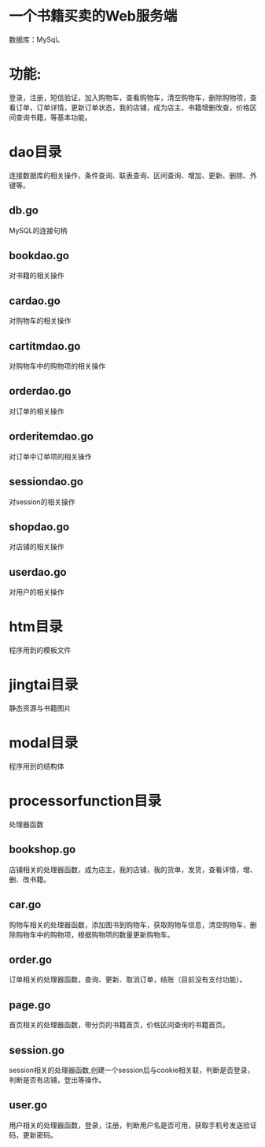 # 一个书籍买卖的Web服务端
 数据库：MySql。
# 功能:
登录，注册，短信验证，加入购物车，查看购物车，清空购物车，删除购物项，查看订单，订单详情，更新订单状态，我的店铺，成为店主，书籍增删改查，价格区间查询书籍，等基本功能。
# dao目录
连接数据库的相关操作，条件查询、联表查询、区间查询、增加、更新、删除、外键等。
## db.go
MySQL的连接句柄
## bookdao.go
对书籍的相关操作
## cardao.go
对购物车的相关操作
## cartitmdao.go
对购物车中的购物项的相关操作
## orderdao.go
对订单的相关操作
## orderitemdao.go
对订单中订单项的相关操作
## sessiondao.go
对session的相关操作
## shopdao.go
对店铺的相关操作
## userdao.go
对用户的相关操作
# htm目录
程序用到的模板文件
# jingtai目录
静态资源与书籍图片
# modal目录
程序用到的结构体
# processorfunction目录
处理器函数
## bookshop.go
店铺相关的处理器函数，成为店主，我的店铺，我的货单，发货，查看详情，增、删、改书籍。
## car.go
购物车相关的处理器函数，添加图书到购物车，获取购物车信息，清空购物车，删除购物车中的购物项，根据购物项的数量更新购物车。
## order.go
订单相关的处理器函数，查询、更新、取消订单，结账（目前没有支付功能）。
## page.go
首页相关的处理器函数，带分页的书籍首页，价格区间查询的书籍首页。
## session.go
session相关的处理器函数,创建一个session后与cookie相关联，判断是否登录，判断是否有店铺，登出等操作。
## user.go
用户相关的处理器函数，登录，注册，判断用户名是否可用，获取手机号发送验证码，更新密码。

